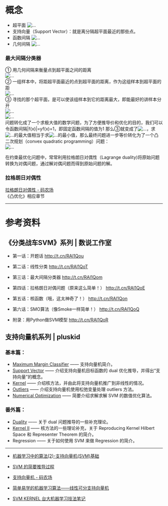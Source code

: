 
# 概念
* 超平面 ![...](http://mmbiz.qpic.cn/mmbiz/gPtPSmYD36ibq7l40SVicbgg9QibrVzThpRR43rezbgxXFN3V9jvic9wWpicAJic1uX9zF7HvuiaWPyKBnL9pcevmVGqQ/640)
* 支持向量（Support Vector）：就是离分隔超平面最近的那些点。
* 函数间隔 ![...](http://mmbiz.qpic.cn/mmbiz/gPtPSmYD369JsxlJDEsvAicHcEAhoicafX8CRWlpK3ISgZ6ZONVrcJ26pbMffwia9k7QXrRYN0NjDkaz2m6IRv3WA/640) 
* 几何间隔 ![...](http://mmbiz.qpic.cn/mmbiz/gPtPSmYD369JsxlJDEsvAicHcEAhoicafXjfPyDnibTaPOcOMG3ykzq4cgDwDjDPFk3Picyj8PzETt6U6qvQ8CFsOQ/640)

### 最大间隔分类器  
① 用几何间隔来衡量点到超平面之间的距离   
![...](http://mmbiz.qpic.cn/mmbiz/gPtPSmYD369JsxlJDEsvAicHcEAhoicafXb4Cp5Xl3AxlZ7VfHGnctAFzKDG0z5aBuRrDcJicNjZZamxeOxt0Fdww/640)  
② 一组样本中，将距超平面最近的点到超平面的距离，作为这组样本到超平面的距  
![...](http://mmbiz.qpic.cn/mmbiz/gPtPSmYD369JsxlJDEsvAicHcEAhoicafXehH4gOgXYGTQ4aeiaeDCx17A9AwW8mbf4Muxor40YQIyxwaNgMXSEaQ/640)  
③ 寻找的那个超平面，是可以使该组样本到它的距离最大，即能最好的讲样本分开  
![...](http://mmbiz.qpic.cn/mmbiz/gPtPSmYD369JsxlJDEsvAicHcEAhoicafXQ98Icr4kN5ZdHzpYg1W0cQCWF24cDHLCQFFgQtuUflG1Wb68zhFCicg/640)  
![...](http://mmbiz.qpic.cn/mmbiz/gPtPSmYD369JsxlJDEsvAicHcEAhoicafXCEiaTib0X4KS0n8iczmIQhOebGe93wPicj6Aq0Hrx9TKr3KAORYcwg8kyg/640)  
问题转化成了一个求极大值的数学问题，为了方便推导价和优化的目的，我们可以令函数间隔|f(x)|=yf(x)=1，即固定函数间隔的值为1
那么③就变成了![...](http://mmbiz.qpic.cn/mmbiz/gPtPSmYD369JsxlJDEsvAicHcEAhoicafXHh8u6qIdNWGliaPbE5hxoBdPp3oZt99oG85XomdjHvPRzUYrUvtglibA/640)，求![...](http://mmbiz.qpic.cn/mmbiz/gPtPSmYD369JsxlJDEsvAicHcEAhoicafXgpyX4HzFic6zcrVLXbnkzmBh7khyXRDkZcpGGh7HBBj73J72OQHcPzQ/640)的最大值相当于求![...](http://mmbiz.qpic.cn/mmbiz/gPtPSmYD369JsxlJDEsvAicHcEAhoicafX5RkJrL4eeBf5ONSIpR9adWfoSAodicdicuFyqmeeniamzy3MgLGjvFsibg/640)的最小值，那么最终问题进一步等价转化为了一个凸二次规划（convex quadratic programming）问题：  
![...](http://mmbiz.qpic.cn/mmbiz/gPtPSmYD369JsxlJDEsvAicHcEAhoicafXjLCZGxJLs5Ftic90FEo3tcbPtqdbeaicY4DMNGvBKKGEuVLUw9nexW8Q/640)

在约束最优化问题中，常常利用拉格朗日对偶性（Lagrange duality)将原始问题转换为对偶问题，通过解对偶问题而得到原始问题的解。
### 拉格朗日对偶性

[拉格朗日对偶性 - 码农场](http://www.hankcs.com/ml/lagrange-duality.html)  
《凸优化》相应章节  
*************

# 参考资料  
## 《分类战车SVM》系列 |  数说工作室
* 第一话：开题话  <http://t.cn/RAl1Qou>  
* 第二话：线性分类  <http://t.cn/RAl1QoT>
* 第三话：最大间隔分类器  <http://t.cn/RAl1Qom>

* 第四话：拉格朗日对偶问题（原来这么简单！）  <http://t.cn/RAl1QoE>
* 第五话：核函数（哦，这太神奇了！）  <http://t.cn/RAl1Qon>
* 第六话：SMO算法（像Smoke一样简单！）  <http://t.cn/RAl1QoQ>
* 附录：用Python做SVM模型   <http://t.cn/RAl1QoR>


## 支持向量机系列 | pluskid  
### 基本篇：
* [Maximum Margin Classifier](http://blog.pluskid.org/?p=632) —— 支持向量机简介。
* [Support Vector](http://blog.pluskid.org/?p=682) —— 介绍支持向量机目标函数的 dual 优化推导，并得出“支持向量”的概念。
* [Kernel](http://blog.pluskid.org/?p=685) —— 介绍核方法，并由此将支持向量机推广到非线性的情况。
* [Outliers](http://blog.pluskid.org/?p=692) —— 介绍支持向量机使用松弛变量处理 outliers 方法。
* [Numerical Optimization](http://blog.pluskid.org/?p=696) —— 简要介绍求解求解 SVM 的数值优化算法。

### 番外篇：
* [Duality](http://blog.pluskid.org/?p=702) —— 关于 dual 问题推导的一些补充理论。
* [Kernel II](http://blog.pluskid.org/?p=723) —— 核方法的一些理论补充，关于 Reproducing Kernel Hilbert Space 和 Representer Theorem 的简介。
* Regression —— 关于如何使用 SVM 来做 Regression 的简介。

*****************

* [机器学习中的算法(2)-支持向量机(SVM)基础](http://www.cnblogs.com/LeftNotEasy/archive/2011/05/02/basic-of-svm.html)  

* [SVM 的简要推导过程](http://dataunion.org/12001.html)  
* [支持向量机 - 码农场](http://www.hankcs.com/ml/support-vector-machine.html)  
* [简单易学的机器学习算法——线性可分支持向量机](http://blog.csdn.net/google19890102/article/details/35258921)  
* [SVM KERNEL 台大机器学习技法笔记](http://www.jianshu.com/collection/f9aea26abb87)  